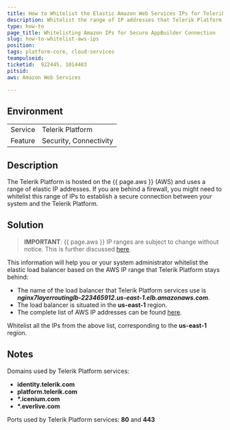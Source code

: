 ```yaml
---
title: How to Whitelist the Elastic Amazon Web Services IPs for Telerik Platform
description: Whitelist the range of IP addresses that Telerik Platform uses. How to do this for elastic AWS IPs? I need to establish a secure communication channel. that AppBuilder stays behind.
type: how-to
page_title: Whitelisting Amazon IPs for Secure AppBuilder Connection
slug: how-to-whitelist-aws-ips 
position:
tags: platform-core, cloud-services
teampulseid: 
ticketid:  922445, 1014483
pitsid:
aws: Amazon Web Services

---
```

                    
## Environment
<table>
  <tr>
    <td>Service</td>
    <td>Telerik Platform</td>	
  </tr>
  <tr>
	<td>Feature</td>
	<td>Security, Connectivity</td>
  </tr>
</table>

## Description
The Telerik Platform is hosted on the {{ page.aws }} (AWS) and uses a range of elastic IP addresses. If you are behind a firewall, you might need to whitelist this range of IPs to establish a secure connection between your system and the Telerik Platform.

## Solution
> **IMPORTANT**: {{ page.aws }} IP ranges are subject to change without notice. This is  further discussed [here](http://serverfault.com/questions/665191/whitelist-elastic-load-balancer-based-on-ip).

This information will help you or your system administrator whitelist the elastic load balancer based on the AWS IP range that Telerik Platform stays behind:

* The name of the load balancer that Telerik Platform services use is **_nginx7layerroutinglb-223465912.us-east-1.elb.amazonaws.com_**.
* The load balancer is situated in the **us-east-1** region.
* The complete list of AWS IP addresses can be found [here](https://ip-ranges.amazonaws.com/ip-ranges.json). 

Whitelist all the IPs from the above list, corresponding to the **us-east-1** region.

## Notes
Domains used by Telerik Platform services:

* **identity.telerik.com**
* **platform.telerik.com**
* **\*.icenium.com**
* **\*.everlive.com**

Ports used by Telerik Platform services: **80** and **443**